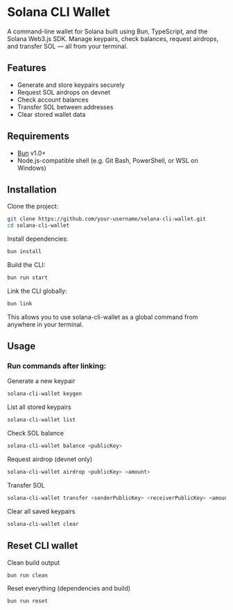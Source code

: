 # Solana CLI Wallet

A command-line wallet for Solana built using Bun, TypeScript, and the Solana Web3.js SDK. Manage keypairs, check balances, request airdrops, and transfer SOL — all from your terminal.


## Features

-  Generate and store keypairs securely
-  Request SOL airdrops on devnet
-  Check account balances
-  Transfer SOL between addresses
-  Clear stored wallet data


## Requirements

- [Bun](https://bun.sh/) v1.0+
- Node.js-compatible shell (e.g. Git Bash, PowerShell, or WSL on Windows)


## Installation

Clone the project:

```bash
git clone https://github.com/your-username/solana-cli-wallet.git
cd solana-cli-wallet
```

Install dependencies:
```bash
bun install
```

Build the CLI:
```bash
bun run start
```

Link the CLI globally:
```bash
bun link
```
This allows you to use solana-cli-wallet as a global command from anywhere in your terminal.

## Usage

### Run commands after linking:

Generate a new keypair
```bash
solana-cli-wallet keygen
```

List all stored keypairs
```bash
solana-cli-wallet list
```
Check SOL balance
```bash
solana-cli-wallet balance <publicKey>
```
Request airdrop (devnet only)
```bash
solana-cli-wallet airdrop <publicKey> <amount>
```
Transfer SOL
```bash
solana-cli-wallet transfer <senderPublicKey> <receiverPublicKey> <amount>
```
Clear all saved keypairs
```bash
solana-cli-wallet clear
```

## Reset CLI wallet

Clean build output
```bash
bun run clean
```
Reset everything (dependencies and build)
```bash
bun run reset
```
